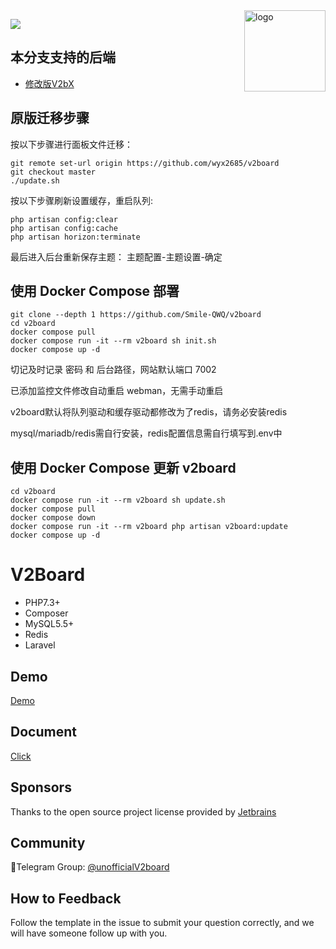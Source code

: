 <img src="https://avatars.githubusercontent.com/u/56885001?s=200&v=4" alt="logo" width="130" height="130" align="right"/>

[![](https://img.shields.io/badge/TgChat-@UnOfficialV2board讨论-blue.svg)](https://t.me/unofficialV2board)

## 本分支支持的后端
 - [修改版V2bX](https://github.com/wyx2685/V2bX)


## 原版迁移步骤

按以下步骤进行面板文件迁移：

    git remote set-url origin https://github.com/wyx2685/v2board  
    git checkout master  
    ./update.sh  


按以下步骤刷新设置缓存，重启队列:

    php artisan config:clear
    php artisan config:cache
    php artisan horizon:terminate

最后进入后台重新保存主题： 主题配置-主题设置-确定

## 使用 Docker Compose 部署

    git clone --depth 1 https://github.com/Smile-QWQ/v2board
    cd v2board
    docker compose pull
    docker compose run -it --rm v2board sh init.sh
    docker compose up -d

切记及时记录 密码 和 后台路径，网站默认端口 7002

已添加监控文件修改自动重启 webman，无需手动重启

v2board默认将队列驱动和缓存驱动都修改为了redis，请务必安装redis

mysql/mariadb/redis需自行安装，redis配置信息需自行填写到.env中

## 使用 Docker Compose 更新 v2board

    cd v2board
    docker compose run -it --rm v2board sh update.sh
    docker compose pull
    docker compose down
    docker compose run -it --rm v2board php artisan v2board:update
    docker compose up -d

# **V2Board**

- PHP7.3+
- Composer
- MySQL5.5+
- Redis
- Laravel

## Demo
[Demo](https://demo.v2board.com)

## Document
[Click](https://v2board.com)

## Sponsors
Thanks to the open source project license provided by [Jetbrains](https://www.jetbrains.com/)

## Community
🔔Telegram Group: [@unofficialV2board](https://t.me/unofficialV2board)  

## How to Feedback
Follow the template in the issue to submit your question correctly, and we will have someone follow up with you.

